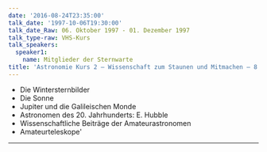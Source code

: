 ```yaml
---
date: '2016-08-24T23:35:00'
talk_date: '1997-10-06T19:30:00'
talk_date_Raw: 06. Oktober 1997 - 01. Dezember 1997 
talk_type-raw: VHS-Kurs
talk_speakers:
  speaker1:
    name: Mitglieder der Sternwarte
title: 'Astronomie Kurs 2 – Wissenschaft zum Staunen und Mitmachen – 8 Abende'
---
```

  - Die Wintersternbilder
  - Die Sonne
  - Jupiter und die Galileischen Monde
  - Astronomen des 20. Jahrhunderts: E. Hubble
  - Wissenschaftliche Beiträge der Amateurastronomen
  - Amateurteleskope'
---